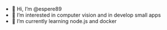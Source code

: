 - 👋 Hi, I’m @espere89
- 👀 I’m interested in computer vision and in develop small apps
- 🌱 I’m currently learning node.js and docker


<!---
espere89/espere89 is a ✨ special ✨ repository because its `README.md` (this file) appears on your GitHub profile.
You can click the Preview link to take a look at your changes.
--->
